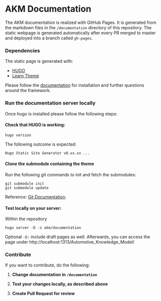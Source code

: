# AKM Documentation

The AKM documentation is realized with GitHub Pages. It is generated from
the markdown files in the ```/documentation``` directory of this repository.
The static webpage is generated automatically after every PR merged to master
and deployed into a branch called `gh-pages`.


### Dependencies

The static page is generated with:

- [HUGO](https://gohugo.io/)
- [Learn Theme](https://themes.gohugo.io/hugo-theme-learn/)

Please follow the [documentation](https://gohugo.io/documentation/) for installation and further questions around the framework.

### Run the documentation server locally

Once hugo is installed please follow the following steps:

#### Check that HUGO is working:
```
hugo version
```
The following outcome is expected:

```
Hugo Static Site Generator v0.xx.xx ...
```

#### Clone the submodule containing the theme

Run the following git commands to init and fetch the submodules:

```
git submodule init
git submodule update
```

Reference: [Git Documentation](https://git-scm.com/book/en/v2/Git-Tools-Submodules).

#### Test locally on your server:

Within the repository

```
hugo server -D -s akm/documentation
```

Optional ```-D:``` include draft pages as well. Afterwards, you can access the
page under http://localhost:1313/Automotive_Knowledge_Model/

### Contribute

If you want to contribute, do the following:

1. **Change documentation in ```/documentation```**

1. **Test your changes locally, as described above**

1. **Create Pull Request for review**
